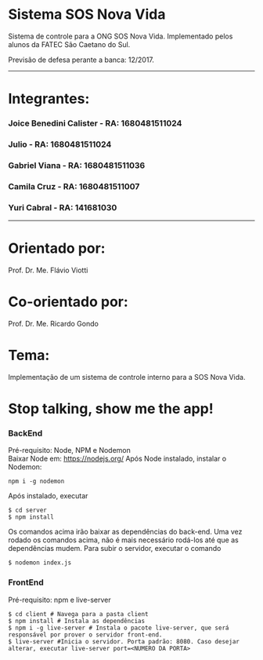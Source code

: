 # Sistema SOS Nova Vida
Sistema de controle para a ONG SOS Nova Vida.
Implementado pelos alunos da FATEC São Caetano do Sul.

Previsão de defesa perante a banca: 12/2017.
***
# Integrantes:

### Joice Benedini Calister - RA: 1680481511024
### Julio - RA: 1680481511024
### Gabriel Viana - RA: 1680481511036
### Camila Cruz - RA: 1680481511007
### Yuri Cabral - RA: 141681030
***
# Orientado por:
Prof. Dr. Me. Flávio Viotti
# Co-orientado por:
Prof. Dr. Me. Ricardo Gondo
# Tema:
Implementação de um sistema de controle interno para a SOS Nova Vida.

# Stop talking, show me the app!
### BackEnd
Pré-requisito: Node, NPM e Nodemon<br>
Baixar Node em: https://nodejs.org/
Após Node instalado, instalar o Nodemon:
~~~shell
npm i -g nodemon
~~~
Após instalado, executar 
~~~shell
$ cd server
$ npm install
~~~
Os comandos acima irão baixar as dependências do back-end. Uma vez rodado os comandos acima, não é mais necessário rodá-los até que as dependências mudem. Para subir o servidor, executar o comando
~~~shell
$ nodemon index.js
~~~

### FrontEnd
Pré-requisito: npm e live-server<br>
~~~shell
$ cd client # Navega para a pasta client
$ npm install # Instala as dependências
$ npm i -g live-server # Instala o pacote live-server, que será responsável por prover o servidor front-end.
$ live-server #Inicia o servidor. Porta padrão: 8080. Caso desejar alterar, executar live-server port=<NUMERO DA PORTA>
~~~